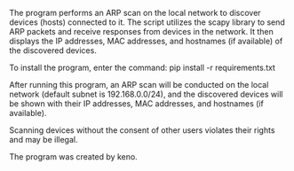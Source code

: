 The program performs an ARP scan on the local network to discover devices (hosts) connected to it. 
The script utilizes the scapy library to send ARP packets and receive responses from devices in the network. 
It then displays the IP addresses, MAC addresses, and hostnames (if available) of the discovered devices.

To install the program, enter the command:
pip install -r requirements.txt

After running this program, an ARP scan will be conducted on the local network (default subnet is 192.168.0.0/24), 
and the discovered devices will be shown with their IP addresses, MAC addresses, and hostnames (if available).

Scanning devices without the consent of other users violates their rights and may be illegal.

The program was created by keno.
